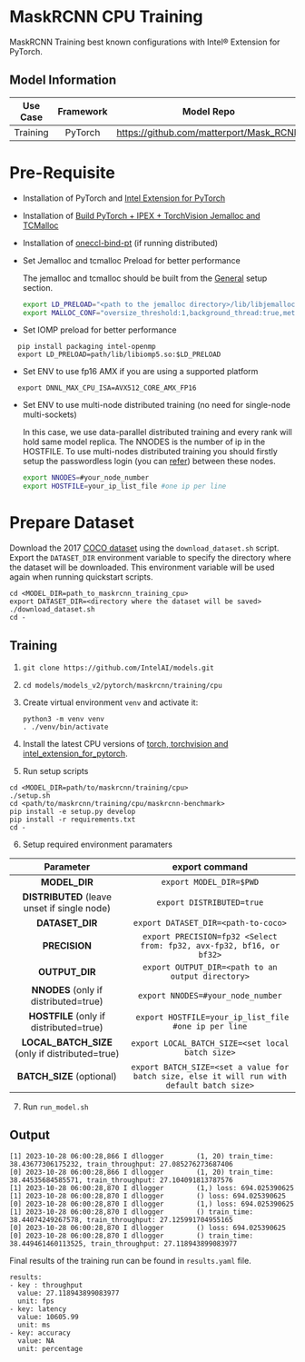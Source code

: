 # MaskRCNN CPU Training

MaskRCNN Training best known configurations with Intel® Extension for PyTorch.

## Model Information

| **Use Case** | **Framework** | **Model Repo** | **Branch/Commit/Tag** | **Optional Patch** |
|:---:| :---: |:--------------:|:---------------------:|:------------------:|
|  Training   |    PyTorch    |       https://github.com/matterport/Mask_RCNN        |           -           |         -          |

# Pre-Requisite
* Installation of PyTorch and [Intel Extension for PyTorch](https://intel.github.io/intel-extension-for-pytorch/#introduction)
* Installation of [Build PyTorch + IPEX + TorchVision Jemalloc and TCMalloc](https://github.com/IntelAI/models/blob/master/docs/general/pytorch/BareMetalSetup.md)
* Installation of [oneccl-bind-pt](https://pytorch-extension.intel.com/release-whl/stable/cpu/us/oneccl-bind-pt/) (if running distributed)
* Set Jemalloc and tcmalloc Preload for better performance

  The jemalloc and tcmalloc should be built from the [General](#general-setup) setup section.
  ```bash
  export LD_PRELOAD="<path to the jemalloc directory>/lib/libjemalloc.so":"path_to/tcmalloc/lib/libtcmalloc.so":$LD_PRELOAD
  export MALLOC_CONF="oversize_threshold:1,background_thread:true,metadata_thp:auto,dirty_decay_ms:9000000000,muzzy_decay_ms:9000000000"
  ```
* Set IOMP preload for better performance
```
  pip install packaging intel-openmp
  export LD_PRELOAD=path/lib/libiomp5.so:$LD_PRELOAD
```

* Set ENV to use fp16 AMX if you are using a supported platform
```
  export DNNL_MAX_CPU_ISA=AVX512_CORE_AMX_FP16
```
* Set ENV to use multi-node distributed training (no need for single-node multi-sockets)

  In this case, we use data-parallel distributed training and every rank will hold same model replica. The NNODES is the number of ip in the HOSTFILE. To use multi-nodes distributed training you should firstly setup the passwordless login (you can [refer](https://linuxize.com/post/how-to-setup-passwordless-ssh-login/)) between these nodes.
  ```bash
  export NNODES=#your_node_number
  export HOSTFILE=your_ip_list_file #one ip per line
  ```

# Prepare Dataset
  Download the 2017 [COCO dataset](https://cocodataset.org) using the `download_dataset.sh` script.
  Export the `DATASET_DIR` environment variable to specify the directory where the dataset
  will be downloaded. This environment variable will be used again when running quickstart scripts.
```
cd <MODEL_DIR=path_to_maskrcnn_training_cpu>
export DATASET_DIR=<directory where the dataset will be saved>
./download_dataset.sh
cd -
```

## Training
1. `git clone https://github.com/IntelAI/models.git`
2. `cd models/models_v2/pytorch/maskrcnn/training/cpu`
3. Create virtual environment `venv` and activate it:
    ```
    python3 -m venv venv
    . ./venv/bin/activate
    ```
4. Install the latest CPU versions of [torch, torchvision and intel_extension_for_pytorch](https://intel.github.io/intel-extension-for-pytorch/index.html#installation).

5. Run setup scripts
```
cd <MODEL_DIR=path/to/maskrcnn/training/cpu>
./setup.sh
cd <path/to/maskrcnn/training/cpu/maskrcnn-benchmark>
pip install -e setup.py develop
pip install -r requirements.txt
cd -
```
6. Setup required environment paramaters

| **Parameter**                |                                  **export command**                                  |
|:---------------------------:|:------------------------------------------------------------------------------------:|
| **MODEL_DIR**    |                               `export MODEL_DIR=$PWD`                               |
| **DISTRIBUTED** (leave unset if single node)              |                               `export DISTRIBUTED=true`                                  |
| **DATASET_DIR**              |                               `export DATASET_DIR=<path-to-coco>`                                  |
| **PRECISION**    |                               `export PRECISION=fp32 <Select from: fp32, avx-fp32, bf16, or bf32>`                             |
| **OUTPUT_DIR**    |                               `export OUTPUT_DIR=<path to an output directory>`                               |
| **NNODES** (only if distributed=true)   |     `export NNODES=#your_node_number`   |
| **HOSTFILE** (only if distributed=true)   |   ` export HOSTFILE=your_ip_list_file #one ip per line`  |
| **LOCAL_BATCH_SIZE** (only if distributed=true)  |  `export LOCAL_BATCH_SIZE=<set local batch size>`  |
| **BATCH_SIZE** (optional)    |                               `export BATCH_SIZE=<set a value for batch size, else it will run with default batch size>`                                |

7. Run `run_model.sh`
## Output


```
[1] 2023-10-28 06:00:28,866 I dllogger        (1, 20) train_time: 38.43677306175232, train_throughput: 27.085276273687406
[0] 2023-10-28 06:00:28,866 I dllogger        (1, 20) train_time: 38.44535684585571, train_throughput: 27.104091813787576
[1] 2023-10-28 06:00:28,870 I dllogger        (1,) loss: 694.025390625
[1] 2023-10-28 06:00:28,870 I dllogger        () loss: 694.025390625
[0] 2023-10-28 06:00:28,870 I dllogger        (1,) loss: 694.025390625
[1] 2023-10-28 06:00:28,870 I dllogger        () train_time: 38.44074249267578, train_throughput: 27.125991704955165
[0] 2023-10-28 06:00:28,870 I dllogger        () loss: 694.025390625
[0] 2023-10-28 06:00:28,870 I dllogger        () train_time: 38.449461460113525, train_throughput: 27.118943899083977
```


Final results of the training run can be found in `results.yaml` file.
```
results:
- key : throughput
  value: 27.118943899083977
  unit: fps
- key: latency
  value: 10605.99
  unit: ms
- key: accuracy
  value: NA
  unit: percentage
```
